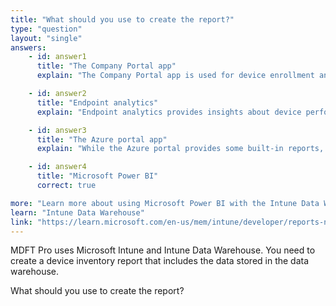 ```yaml
---
title: "What should you use to create the report?"
type: "question"
layout: "single"
answers:
    - id: answer1
      title: "The Company Portal app"
      explain: "The Company Portal app is used for device enrollment and app installation, not for creating reports from the Intune Data Warehouse."

    - id: answer2
      title: "Endpoint analytics"
      explain: "Endpoint analytics provides insights about device performance and health, but cannot create custom reports from the Intune Data Warehouse."

    - id: answer3
      title: "The Azure portal app"
      explain: "While the Azure portal provides some built-in reports, it cannot create custom reports from the Intune Data Warehouse data."

    - id: answer4
      title: "Microsoft Power BI"
      correct: true

more: "Learn more about using Microsoft Power BI with the Intune Data Warehouse."
learn: "Intune Data Warehouse"
link: "https://learn.microsoft.com/en-us/mem/intune/developer/reports-nav-create-intune-reports"
---
```

MDFT Pro uses Microsoft Intune and Intune Data Warehouse. You need to create a device inventory report that includes the data stored in the data warehouse.

What should you use to create the report?
